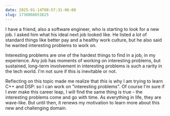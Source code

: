 ```yaml
---
date: 2025-01-14T08:57:31-06:00
slug: 1736866651625
---
```


I have a friend, also a software engineer, who is starting to look for a new job. I asked him what his ideal next job looked like. He listed a lot of standard things like better pay and a healthy work culture, but he also said he wanted interesting problems to work on.

Interesting problems are one of the hardest things to find in a job, in my experience. Any job has moments of working on interesting problems, but sustained, long-term involvement in interesting problems is such a rarity in the tech world. I'm not sure if this is inevitable or not.

Reflecting on this topic made me realize that _this_ is why I am trying to learn C++ and DSP: so I can work on "interesting problems". Of course I'm sure if I ever make this career leap, I will find the same thing is true - the interesting problems come and go with time. As everything in life, they are wave-like. But until then, it renews my motivation to learn more about this new and challenging domain.
